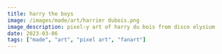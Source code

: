 ```yaml
---
title: harry the boys
image: /images/made/art/harrier dubois.png
image_description: pixel-y art of harry du bois from disco elysium
date: 2023-03-06
tags: ["made", "art", "pixel art", "fanart"]
---
```

